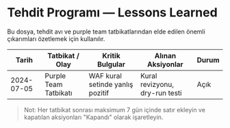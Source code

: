 # Tehdit Programı — Lessons Learned

Bu dosya, tehdit avı ve purple team tatbikatlarından elde edilen önemli çıkarımları özetlemek için kullanılır.

| Tarih | Tatbikat / Olay | Kritik Bulgular | Alınan Aksiyonlar | Durum |
| --- | --- | --- | --- | --- |
| 2024-07-05 | Purple Team Tatbikatı | WAF kural setinde yanlış pozitif | Kural revizyonu, dry-run testi | Açık |

> Not: Her tatbikat sonrası maksimum 7 gün içinde satır ekleyin ve kapatılan aksiyonları "Kapandı" olarak işaretleyin.
